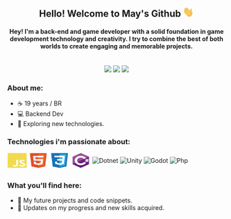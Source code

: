 <h2 align= "center">
   Hello! Welcome to May's Github <img src= "https://raw.githubusercontent.com/ABSphreak/ABSphreak/master/gifs/Hi.gif" width= "25px"> </img>
</h2>

<h4 align= "center"> 
   Hey! I'm a back-end and game developer with a solid foundation in game development technology and creativity. I try to combine the best of both worlds to create engaging and memorable projects.
</h4>
<p align= "center"><br>
   <a href="mailto:iidealmay@gmail.com" target="_blank">
     <img src="https://img.shields.io/badge/Gmail-D14836?style=for-the-badge&logo=gmail&logoColor=white" target="_blank"></a>
   <a href="https://www.linkedin.com/in/mayara-alves1/" target="_blank">
     <img src="https://img.shields.io/badge/-LinkedIn-%230077B5?style=for-the-badge&logo=linkedin&logoColor=white" target="_blank"></a> 
  <a href="https://www.instagram.com/wzzmay_/" target="_blank">
     <img src="https://img.shields.io/badge/-Instagram-%23E4405F?style=for-the-badge&logo=instagram&logoColor=white" target="_blank"></a>
</p>

### About me:
- ☕️ 19 years / BR
- 💻 Backend Dev
- 🌱 Exploring new technologies.

### Technologies i'm passionate about:
<div style="display: inline_block">
   <img align="center" alt="Js" height="35" width="45" src="https://raw.githubusercontent.com/devicons/devicon/master/icons/javascript/javascript-plain.svg">
   <img align="center" alt="HTML" height="35" width="45" src="https://raw.githubusercontent.com/devicons/devicon/master/icons/html5/html5-original.svg">
   <img align="center" alt="CSS" height="35" width="45" src="https://raw.githubusercontent.com/devicons/devicon/master/icons/css3/css3-original.svg">
   <img align="center" alt="Csharp" height="35" width="45" src="https://raw.githubusercontent.com/devicons/devicon/master/icons/csharp/csharp-original.svg">
   <img align="center" alt="Dotnet" height="35" width="45" src="https://cdn.jsdelivr.net/gh/devicons/devicon@latest/icons/dotnetcore/dotnetcore-original.svg">
   <img align="center" alt="Unity" height="35" width="45" src="https://cdn.jsdelivr.net/gh/devicons/devicon@latest/icons/unity/unity-original.svg">
   <img align="center" alt="Godot" height="35" width="45" src="https://cdn.jsdelivr.net/gh/devicons/devicon@latest/icons/godot/godot-original-wordmark.svg">
   <img align="center" alt="Php" height="45" width="45" src="https://cdn.jsdelivr.net/gh/devicons/devicon@latest/icons/php/php-original.svg">
</div>

##

### What you'll find here:
- 💾 My future projects and code snippets.
- 📌 Updates on my progress and new skills acquired.
